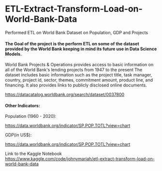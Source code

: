 # ETL-Extract-Transform-Load-on-World-Bank-Data
Performed ETL on World Bank Dataset on Population, GDP and Projects

#### The Goal of the project is the perform ETL on some of the dataset provided by the World Bank keeping in mind its future use in Data Science Models.
World Bank Projects & Operations provides access to basic information on all of the World Bank's lending projects from 1947 to the present The dataset includes basic information such as the project title, task manager, country, project id, sector, themes, commitment amount, product line, and financing. It also provides links to publicly disclosed online documents.

https://datacatalog.worldbank.org/search/dataset/0037800

#### Other Indicators:

Population (1960 - 2020):

https://data.worldbank.org/indicator/SP.POP.TOTL?view=chart

GDP(in US$):

https://data.worldbank.org/indicator/SP.POP.TOTL?view=chart


Link to the Kaggle Notebook
https://www.kaggle.com/code/johnymariah/etl-extract-transform-load-on-world-bank-data
